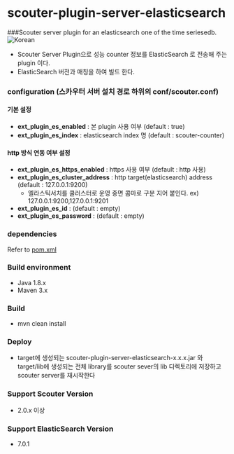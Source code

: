 # scouter-plugin-server-elasticsearch
###Scouter server plugin for an elasticsearch one of the time seriesedb.
![Korean](https://img.shields.io/badge/language-Korean-blue.svg)

- Scouter Server Plugin으로 성능 counter 정보를 ElasticSearch 로 전송해 주는 plugin 이다.
- ElasticSearch 버전과 매칭을 하여 빌드 한다.     

### configuration (스카우터 서버 설치 경로 하위의 conf/scouter.conf)
#### 기본 설정
* **ext_plugin_es_enabled** : 본 plugin 사용 여부 (default : true)
* **ext_plugin_es_index** : elasticsearch index 명 (default : scouter-counter)


#### http 방식 연동 여부 설정
* **ext_plugin_es_https_enabled** : https 사용 여부  (default : http 사용)
* **ext_plugin_es_cluster_address** : http target(elasticsearch) address (default : 127.0.0.1:9200)
  - 엘라스틱서치를  쿨러스터로 운영 중면 콤마로 구분 지어 붙인다. ex) 127.0.0.1:9200,127.0.0.1:9201      
* **ext_plugin_es_id** : (default : empty)
* **ext_plugin_es_password** : (default : empty)
    
### dependencies
Refer to [pom.xml](./pom.xml)

### Build environment 
 - Java 1.8.x
 - Maven 3.x 

### Build
 - mvn clean install
    
### Deploy
 - target에 생성되는 scouter-plugin-server-elasticsearch-x.x.x.jar 와 target/lib에 생성되는 전체 library를 scouter sever의 lib 디렉토리에 저장하고 scouter server를 재시작한다
### Support Scouter Version
 - 2.0.x 이상  
### Support ElasticSearch Version
 - 7.0.1 
  
 
